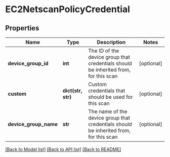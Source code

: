 # EC2NetscanPolicyCredential

## Properties
Name | Type | Description | Notes
------------ | ------------- | ------------- | -------------
**device_group_id** | **int** | The ID of the device group that credentials should be inherited from, for this scan | [optional] 
**custom** | **dict(str, str)** | Custom credentials that should be used for this scan | [optional] 
**device_group_name** | **str** | The name of the device group that credentials should be inherited from, for this scan | [optional] 

[[Back to Model list]](../README.md#documentation-for-models) [[Back to API list]](../README.md#documentation-for-api-endpoints) [[Back to README]](../README.md)

